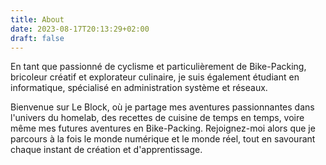 ```yaml
---
title: About
date: 2023-08-17T20:13:29+02:00
draft: false
---
```



En tant que passionné de cyclisme et particulièrement de Bike-Packing, bricoleur créatif et explorateur culinaire, je suis également étudiant en informatique, spécialisé en administration système et réseaux.

Bienvenue sur Le Block, où je partage mes aventures passionnantes dans l'univers du homelab, des recettes de cuisine de temps en temps, voire même mes futures aventures en Bike-Packing. Rejoignez-moi alors que je parcours à la fois le monde numérique et le monde réel, tout en savourant chaque instant de création et d'apprentissage.